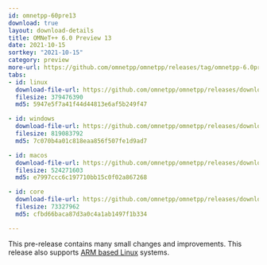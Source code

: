 ```yaml
---
id: omnetpp-60pre13
download: true
layout: download-details
title: OMNeT++ 6.0 Preview 13
date: 2021-10-15
sortkey: "2021-10-15"
category: preview
more-url: https://github.com/omnetpp/omnetpp/releases/tag/omnetpp-6.0pre13
tabs:
- id: linux
  download-file-url: https://github.com/omnetpp/omnetpp/releases/download/omnetpp-6.0pre13/omnetpp-6.0pre13-linux-x86_64.tgz
  filesize: 379476390
  md5: 5947e5f7a41f44d44813e6af5b249f47

- id: windows
  download-file-url: https://github.com/omnetpp/omnetpp/releases/download/omnetpp-6.0pre13/omnetpp-6.0pre13-windows-x86_64.zip
  filesize: 819083792
  md5: 7c070b4a01c818eaa856f507fe1d9ad7

- id: macos
  download-file-url: https://github.com/omnetpp/omnetpp/releases/download/omnetpp-6.0pre13/omnetpp-6.0pre13-macos-x86_64.tgz
  filesize: 524271603
  md5: e7997ccc6c197710bb15c0f02a867268

- id: core
  download-file-url: https://github.com/omnetpp/omnetpp/releases/download/omnetpp-6.0pre13/omnetpp-6.0pre13-core.tgz
  filesize: 73327962
  md5: cfbd66baca87d3a0c4a1ab1497f1b334

---
```


This pre-release contains many small changes and improvements. This release also
supports [ARM based Linux](https://github.com/omnetpp/omnetpp/releases/download/omnetpp-6.0pre13/omnetpp-6.0pre13-linux-aarch64.tgz) systems. 

